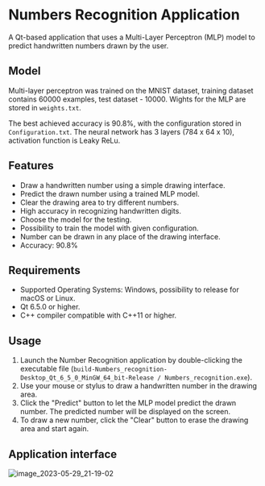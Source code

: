 # Numbers Recognition Application

A Qt-based application that uses a Multi-Layer Perceptron (MLP) model to predict handwritten numbers drawn by the user.

## Model 

Multi-layer perceptron was trained on the MNIST dataset, training dataset contains 60000 examples, test dataset - 10000.
Wights for the MLP are stored in `weights.txt`.

The best achieved accuracy is 90.8%, with the configuration stored in `Configuration.txt`. The neural network has 3 layers (784 x 64 x 10), activation function is Leaky ReLu.


## Features

- Draw a handwritten number using a simple drawing interface.
- Predict the drawn number using a trained MLP model.
- Clear the drawing area to try different numbers.
- High accuracy in recognizing handwritten digits.
- Choose the model for the testing.
- Possibility to train the model with given configuration.
- Number can be drawn in any place of the drawing interface.
- Accuracy: 90.8%

## Requirements

- Supported Operating Systems: Windows, possibility to release for macOS or Linux.
- Qt 6.5.0 or higher.
- C++ compiler compatible with C++11 or higher.

## Usage

1. Launch the Number Recognition application by double-clicking the executable file (`build-Numbers_recognition-Desktop_Qt_6_5_0_MinGW_64_bit-Release / Numbers_recognition.exe`).
2. Use your mouse or stylus to draw a handwritten number in the drawing area.
3. Click the "Predict" button to let the MLP model predict the drawn number. The predicted number will be displayed on the screen.
4. To draw a new number, click the "Clear" button to erase the drawing area and start again.


## Application interface
![image_2023-05-29_21-19-02](https://github.com/exaterin/MLP-for-Numbers-Recognition/assets/87270011/ae32a786-d89f-45e8-a9fb-58f49b0c16c6)



